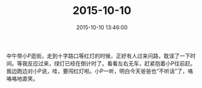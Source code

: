 ﻿---
title: "2015-10-10"
date: 2015-10-10 13:46:00
tags:
categories: 爸爸
---
中午带小P逛街，走到十字路口等红灯的时候，正好有人过来问路，耽误了一下时间。等我反应过来，绿灯已经在倒计时了。看看左右无车，赶紧抱着小P往前赶。我边跑边对小P说，哇，要闯红灯啦。小P一听，明白今天爸爸也“不听话”了，咯咯咯地直笑。 ​​​​